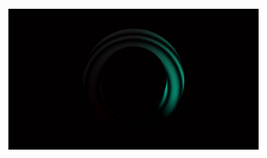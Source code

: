 ![Loading image](https://github.com/SreeharshaMorampudi/SA-Team-5-Dolibarr/blob/main/Assurance%20Cases/b6e0b072897469.5bf6e79950d23.gif)
